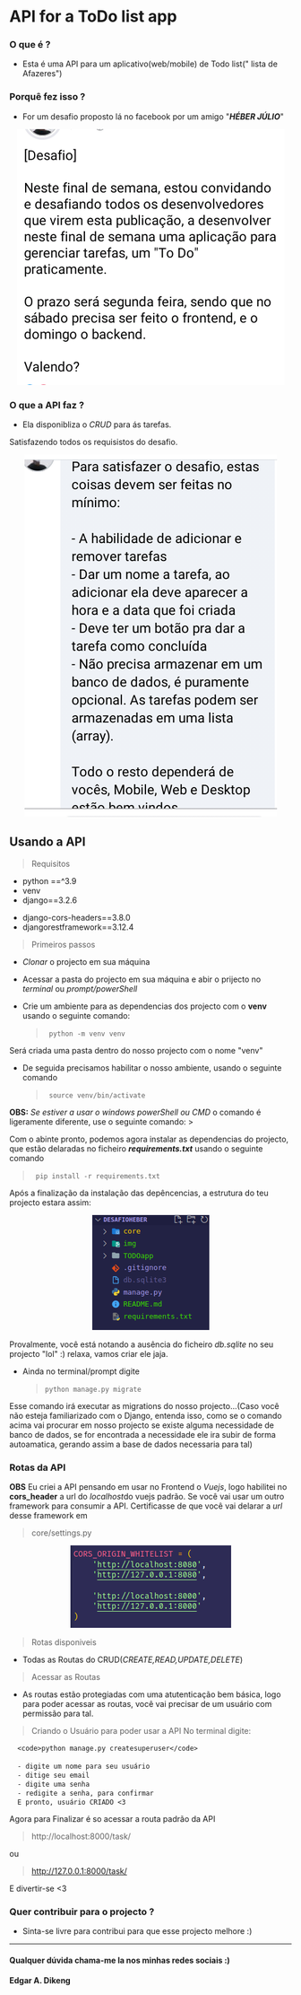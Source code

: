 # API for a ToDo list app

### O que é ?

 - Esta é uma API para um aplicativo(web/mobile) de Todo list(" lista de Afazeres") 

### Porquê fez isso ?

 - For um desafio proposto lá no facebook por um amigo "***HÉBER JÚLIO***"
  <p align="center">
<img src="img/desafio.png">
</p>

### O que a API faz ?

 - Ela disponibliza o *CRUD* para ás tarefas.

 Satisfazendo todos os requisistos do desafio.
 <p align="center">
<img src="img/requisitos.png">
</p>

## Usando a API

> Requisitos 

 *  python ==^3.9
 *  venv
 *  django==3.2.6
 + django-cors-headers==3.8.0
 + djangorestframework==3.12.4

> Primeiros passos
 
 - _Clonar_ o projecto em sua máquina

 -  Acessar a pasta do projecto em sua máquina e abir o prijecto no *terminal* ou *prompt/powerShell*

 - Crie um ambiente para as dependencias dos projecto com o **venv** usando o seguinte comando:
 
    > <code> python -m venv venv</code>

 Será criada uma pasta dentro do nosso projecto com o nome "venv"
 - De seguida precisamos habilitar o nosso ambiente, usando o seguinte comando

    > <code> source venv/bin/activate </code> 

 **OBS:** *Se estiver a usar o windows powerShell ou CMD* o comando é ligeramente diferente, use o seguinte comando:
    > <code> </code>
  
Com o abinte pronto, podemos agora instalar as dependencias do projecto, que estão delaradas no ficheiro ***requirements.txt*** usando o seguinte comando

   > <code> pip install -r requirements.txt </code>

Após a finalização da instalação das depêncencias, a estrutura do teu projecto estara assim:

<p align="center">
<img src="img/estruturaF.png">
</p>

Provalmente, você está notando a ausência do ficheiro *db.sqlite* no seu projecto "lol" :) relaxa, vamos criar ele jaja.

 - Ainda no terminal/prompt digite

    > <code>python manage.py migrate</code>

Esse comando irá executar as migrations do nosso projecto...(Caso você não esteja familiarizado com o Django, entenda isso, como se o comando acima vai procurar em nosso projecto se existe alguma necessidade de banco de dados, se for encontrada a necessidade ele ira subir de forma autoamatica, gerando assim a base de dados necessaria para tal)

### Rotas da API

**OBS** Eu criei a API pensando em usar no Frontend o *Vuejs*, logo habilitei no **cors_header** a url do *localhost*do vuejs padrão. Se você vai usar um outro framework para consumir a API. Certificasse de que você vai delarar a *url* desse framework em 

 > core/settings.py
<p align="center">
  <img src="img/cors.png">
</p>

> Rotas disponiveis

 - Todas as Routas do CRUD(*CREATE,READ,UPDATE,DELETE*)

> Acessar as Routas

  - As routas estão protegiadas com uma atutenticação bem básica, logo para poder acessar as  routas, você vai precisar de um usuário com permissão para tal.

  > Criando o Usuário para poder usar a API
  No terminal digite: 
      
      <code>python manage.py createsuperuser</code>

      - digite um nome para seu usuário
      - ditige seu email
      - digite uma senha
      - redigite a senha, para confirmar
      E pronto, usuário CRIADO <3

  Agora para Finalizar é so acessar a routa padrão da API

  > http://localhost:8000/task/
  
  
  ou

  > http://127.0.0.1:8000/task/  

  E divertir-se <3


### Quer contribuir para o projecto ?

 -  Sinta-se livre para contribui para que esse projecto melhore :)

____________________
#### Qualquer dúvida chama-me la nos minhas redes sociais :)

**Edgar A. Dikeng**